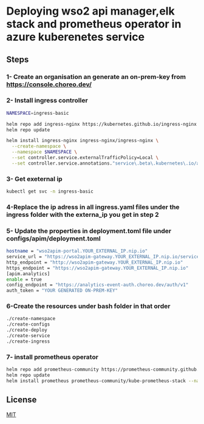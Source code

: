 # Deploying wso2 api manager,elk stack  and prometheus operator in azure kuberenetes service

## Steps
### 1- Create an organisation an generate an on-prem-key from https://console.choreo.dev/
### 2- Install ingress controller

```bash
NAMESPACE=ingress-basic

helm repo add ingress-nginx https://kubernetes.github.io/ingress-nginx
helm repo update

helm install ingress-nginx ingress-nginx/ingress-nginx \
  --create-namespace \
  --namespace $NAMESPACE \
  --set controller.service.externalTrafficPolicy=Local \
  --set controller.service.annotations."service\.beta\.kubernetes\.io/azure-load-balancer-health-probe-request-path"=/healthz
```

### 3- Get exeternal ip

```bash
kubectl get svc -n ingress-basic
```

### 4-Replace the ip adress in all ingress.yaml files under  the ingress folder with the externa_ip you get in step 2
### 5- Update the properties in deployment.toml file under configs/apim/deployment.toml
```bash
hostname = "wso2apim-portal.YOUR_EXTERNAL_IP.nip.io"
service_url = "https://wso2apim-gateway.YOUR_EXTERNAL_IP.nip.io/services/"
http_endpoint = "http://wso2apim-gateway.YOUR_EXTERNAL_IP.nip.io"
https_endpoint = "https://wso2apim-gateway.YOUR_EXTERNAL_IP.nip.io"
[apim.analytics]
enable = true
config_endpoint = "https://analytics-event-auth.choreo.dev/auth/v1"
auth_token = "YOUR GENERATED ON-PREM-KEY"
```
### 6-Create the resources under bash folder in that order
```bash
./create-namespace
./create-configs
./create-deploy
./create-service
./create-ingress
```
### 7- install prometheus operator
```bash
helm repo add prometheus-community https://prometheus-community.github.io/helm-charts
helm repo update
helm install prometheus prometheus-community/kube-prometheus-stack --namespace monitoring
```

## License
[MIT](https://choosealicense.com/licenses/mit/)
